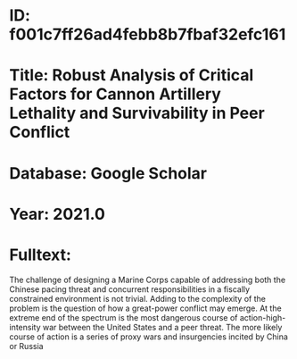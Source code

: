 # ID: f001c7ff26ad4febb8b7fbaf32efc161
# Title: Robust Analysis of Critical Factors for Cannon Artillery Lethality and Survivability in Peer Conflict
# Database: Google Scholar
# Year: 2021.0
# Fulltext:
The challenge of designing a Marine Corps capable of addressing both the Chinese pacing threat and concurrent responsibilities in a fiscally constrained environment is not trivial.
Adding to the complexity of the problem is the question of how a great-power conflict may emerge.
At the extreme end of the spectrum is the most dangerous course of action-high-intensity war between the United States and a peer threat.
The more likely course of action is a series of proxy wars and insurgencies incited by China or Russia